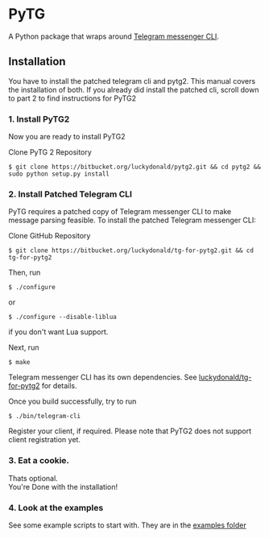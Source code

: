 # **PyTG** #

A Python package that wraps around [Telegram messenger CLI](https://github.com/vysheng/tg).

## **Installation**
You have to install the patched telegram cli and pytg2.
This manual covers the installation of both. If you already did install the patched cli, scroll down to part 2 to find instructions for PyTG2 

### 1. Install PyTG2 ###
Now you are ready to install PyTG2

Clone PyTG 2 Repository

    $ git clone https://bitbucket.org/luckydonald/pytg2.git && cd pytg2 && sudo python setup.py install
      
### 2. Install Patched Telegram CLI  
PyTG requires a patched copy of Telegram messenger CLI to make message parsing feasible. To install the patched Telegram messenger CLI:

Clone GitHub Repository

    $ git clone https://bitbucket.org/luckydonald/tg-for-pytg2.git && cd tg-for-pytg2
        
Then, run

    $ ./configure

or

    $ ./configure --disable-liblua

if you don't want Lua support.

Next, run

    $ make

Telegram messenger CLI has its own dependencies. See [luckydonald/tg-for-pytg2](https://bitbucket.org/luckydonald/tg-for-pytg2) for details.

Once you build successfully, try to run

    $ ./bin/telegram-cli

Register your client, if required. Please note that PyTG2 does not support client registration yet.

### 3. Eat a cookie.
Thats optional.  
You're Done with the installation!

### 4. Look at the examples
See some example scripts to start with.
They are in the [examples folder](https://bitbucket.org/luckydonald/pytg2/src)

